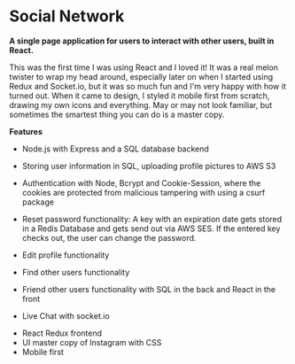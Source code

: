 # Social Network

**A single page application for users to interact with other users, built in React.**

This was the first time I was using React and I loved it! It was a real melon twister to wrap my head around, especially later on when I started using Redux and Socket.io, but it was so much fun and I'm very happy with how it turned out. When it came to design, I styled it mobile first from scratch, drawing my own icons and everything. May or may not look familiar, but sometimes the smartest thing you can do is a master copy.



**Features**

* Node.js with Express and a SQL database backend

* Storing user information in SQL, uploading profile pictures to AWS S3

* Authentication with Node, Bcrypt and Cookie-Session, where the cookies are protected from malicious tampering with using a csurf package

* Reset password functionality: A key with an expiration date gets stored in a Redis Database and gets send out via AWS SES. If the entered key checks out, the user can change the password.

* Edit profile functionality

* Find other users functionality

* Friend other users functionality with SQL in the back and React in the front

* Live Chat with socket.io

  

- React Redux frontend
- UI master copy of Instagram with CSS
- Mobile first

